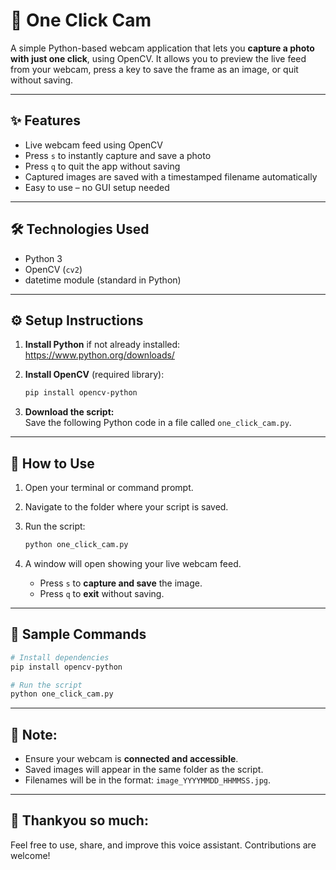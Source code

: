 # 📸 One Click Cam

A simple Python-based webcam application that lets you **capture a photo with just one click**, using OpenCV. It allows you to preview the live feed from your webcam, press a key to save the frame as an image, or quit without saving.

---

## ✨ Features

- Live webcam feed using OpenCV  
- Press `s` to instantly capture and save a photo  
- Press `q` to quit the app without saving  
- Captured images are saved with a timestamped filename automatically  
- Easy to use – no GUI setup needed
 
---

## 🛠️ Technologies Used

- Python 3  
- OpenCV (`cv2`)  
- datetime module (standard in Python)

---

## ⚙️ Setup Instructions

1. **Install Python** if not already installed:  
   https://www.python.org/downloads/

2. **Install OpenCV** (required library):  
   ```bash
   pip install opencv-python
   ```

3. **Download the script:**  
   Save the following Python code in a file called `one_click_cam.py`.

---

## 🚀 How to Use

1. Open your terminal or command prompt.  
2. Navigate to the folder where your script is saved.  
3. Run the script:  
   ```bash
   python one_click_cam.py
   ```

4. A window will open showing your live webcam feed.  
   - Press `s` to **capture and save** the image.  
   - Press `q` to **exit** without saving.

---

## 💬 Sample Commands

```bash
# Install dependencies
pip install opencv-python

# Run the script
python one_click_cam.py
```

---

## 📝 Note:

- Ensure your webcam is **connected and accessible**.  
- Saved images will appear in the same folder as the script.  
- Filenames will be in the format: `image_YYYYMMDD_HHMMSS.jpg`.

---

## 📎 Thankyou so much:

Feel free to use, share, and improve this voice assistant. Contributions are welcome!
